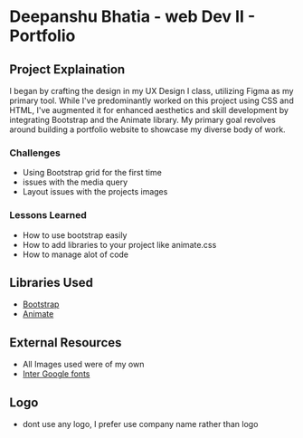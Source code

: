 # Deepanshu Bhatia - web Dev II - Portfolio

## Project Explaination
 I began by crafting the design in my UX Design I class, utilizing Figma as my primary tool. While I've predominantly worked on this project using CSS and HTML, I've augmented it for enhanced aesthetics and skill development by integrating Bootstrap and the Animate library. My primary goal revolves around building a portfolio website to showcase my diverse body of work.

### Challenges
- Using Bootstrap grid for the first time
- issues with the media query
- Layout issues with the projects images

### Lessons Learned
- How to use bootstrap easily
- How to add libraries to your project like animate.css
- How to manage alot of code

## Libraries Used
- [Bootstrap](https://getbootstrap.com/)
- [Animate](https://animate.style/)

## External Resources
- All Images used were of my own
- [Inter Google fonts](https://fonts.google.com/specimen/Inter)

## Logo
- dont use any logo, I prefer use company name rather than logo